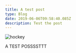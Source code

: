 ```yaml
---
title: A test post
type: Blog
date: 2019-06-06T09:58:40.085Z
description: Test the post
---
```

![hockey](/img/screen-shot-2019-06-04-at-8.29.47-pm.png "Hockey")

A TEST POSSSSTTT
